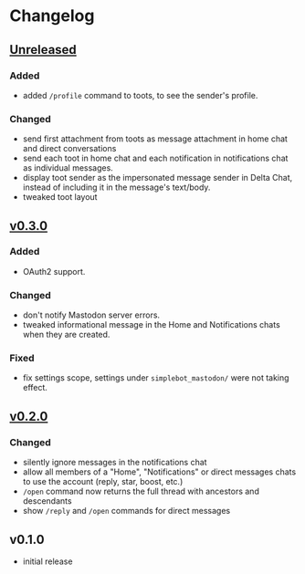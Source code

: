 # Changelog

## [Unreleased]

### Added

- added `/profile` command to toots, to see the sender's profile.

### Changed

- send first attachment from toots as message attachment in home chat and direct conversations
- send each toot in home chat and each notification in notifications chat as individual messages.
- display toot sender as the impersonated message sender in Delta Chat, instead of including it in the message's text/body.
- tweaked toot layout

## [v0.3.0]

### Added

- OAuth2 support.

### Changed

- don't notify Mastodon server errors.
- tweaked informational message in the Home and Notifications chats when they are created.

### Fixed

- fix settings scope, settings under `simplebot_mastodon/` were not taking effect.

## [v0.2.0]

### Changed

- silently ignore messages in the notifications chat
- allow all members of a "Home", "Notifications" or direct messages chats to use the account (reply, star, boost, etc.)
- `/open` command now returns the full thread with ancestors and descendants
- show `/reply` and `/open` commands for direct messages

## v0.1.0

- initial release


[Unreleased]: https://github.com/adbenitez/deltachat-cursed/compare/v0.3.0...HEAD
[v0.3.0]: https://github.com/adbenitez/deltachat-cursed/compare/v0.2.0...v0.3.0
[v0.2.0]: https://github.com/adbenitez/deltachat-cursed/compare/v0.1.0...v0.2.0
